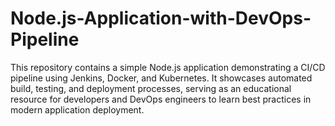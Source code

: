 # Node.js-Application-with-DevOps-Pipeline
This repository contains a simple Node.js application demonstrating a CI/CD pipeline using Jenkins, Docker, and Kubernetes. It showcases automated build, testing, and deployment processes, serving as an educational resource for developers and DevOps engineers to learn best practices in modern application deployment.
